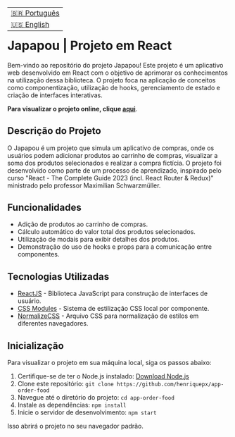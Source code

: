 <table align="right">
  <tr>
    <td>
      <a href="readme-pt.md">🇧🇷 Português</a>
    </td>
  </tr>
  <tr>
    <td>
      <a href="README.md">🇺🇸 English</a>
    </td>
  </tr>
</table>

<br>

# Japapou | Projeto em React

Bem-vindo ao repositório do projeto Japapou! Este projeto é um aplicativo web desenvolvido em React com o objetivo de aprimorar os conhecimentos na utilização dessa biblioteca. O projeto foca na aplicação de conceitos como componentização, utilização de hooks, gerenciamento de estado e criação de interfaces interativas.

**Para visualizar o projeto online, clique [aqui](https://app-order-food.vercel.app/)**.

## Descrição do Projeto

O Japapou é um projeto que simula um aplicativo de compras, onde os usuários podem adicionar produtos ao carrinho de compras, visualizar a soma dos produtos selecionados e realizar a compra fictícia. O projeto foi desenvolvido como parte de um processo de aprendizado, inspirado pelo curso "React - The Complete Guide 2023 (incl. React Router & Redux)" ministrado pelo professor Maximilian Schwarzmüller.

## Funcionalidades

- Adição de produtos ao carrinho de compras.
- Cálculo automático do valor total dos produtos selecionados.
- Utilização de modais para exibir detalhes dos produtos.
- Demonstração do uso de hooks e props para a comunicação entre componentes.

## Tecnologias Utilizadas

- [ReactJS](https://reactjs.org/) - Biblioteca JavaScript para construção de interfaces de usuário.
- [CSS Modules](https://github.com/css-modules/css-modules) - Sistema de estilização CSS local por componente.
- [NormalizeCSS](https://necolas.github.io/normalize.css/) - Arquivo CSS para normalização de estilos em diferentes navegadores.

## Inicialização

Para visualizar o projeto em sua máquina local, siga os passos abaixo:

1. Certifique-se de ter o Node.js instalado: [Download Node.js](https://nodejs.org/)
2. Clone este repositório: `git clone https://github.com/henriquepx/app-order-food`
3. Navegue até o diretório do projeto: `cd app-order-food`
4. Instale as dependências: `npm install`
5. Inicie o servidor de desenvolvimento: `npm start`

Isso abrirá o projeto no seu navegador padrão.